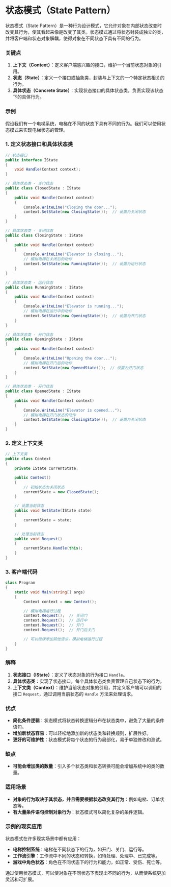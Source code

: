 # 状态模式（State Pattern）

状态模式（State Pattern）是一种行为设计模式，它允许对象在内部状态改变时改变其行为，使其看起来像是改变了其类。状态模式通过将状态封装成独立的类，并将客户端和状态对象解耦，使得对象在不同状态下具有不同的行为。

### 关键点

1. **上下文（Context）**：定义客户端感兴趣的接口，维护一个当前状态对象的引用。
2. **状态（State）**：定义一个接口或抽象类，封装与上下文的一个特定状态相关的行为。
3. **具体状态（Concrete State）**：实现状态接口的具体状态类，负责实现该状态下的具体行为。

### 示例

假设我们有一个电梯系统，电梯在不同的状态下具有不同的行为。我们可以使用状态模式来实现电梯状态的管理。

### 1. 定义状态接口和具体状态类

```csharp
// 状态接口
public interface IState
{
    void Handle(Context context);
}

// 具体状态类 - 关门状态
public class ClosedState : IState
{
    public void Handle(Context context)
    {
        Console.WriteLine("Closing the door...");
        context.SetState(new ClosingState());  // 设置为关闭状态
    }
}

// 具体状态类 - 关闭状态
public class ClosingState : IState
{
    public void Handle(Context context)
    {
        Console.WriteLine("Elevator is closing...");
        // 模拟电梯在关闭后的动作
        context.SetState(new RunningState());  // 设置为运行状态
    }
}

// 具体状态类 - 运行状态
public class RunningState : IState
{
    public void Handle(Context context)
    {
        Console.WriteLine("Elevator is running...");
        // 模拟电梯在运行中的动作
        context.SetState(new OpeningState());  // 设置为开门状态
    }
}

// 具体状态类 - 开门状态
public class OpeningState : IState
{
    public void Handle(Context context)
    {
        Console.WriteLine("Opening the door...");
        // 模拟电梯在开门后的动作
        context.SetState(new OpenedState());  // 设置为开门状态
    }
}

// 具体状态类 - 开门状态
public class OpenedState : IState
{
    public void Handle(Context context)
    {
        Console.WriteLine("Elevator is opened...");
        // 模拟电梯在开门状态的动作
        context.SetState(new ClosingState());  // 设置为关闭状态
    }
}
```

### 2. 定义上下文类

```csharp
// 上下文类
public class Context
{
    private IState currentState;

    public Context()
    {
        // 初始状态为关闭状态
        currentState = new ClosedState();
    }

    // 设置当前状态
    public void SetState(IState state)
    {
        currentState = state;
    }

    // 处理当前状态
    public void Request()
    {
        currentState.Handle(this);
    }
}
```

### 3. 客户端代码

```csharp
class Program
{
    static void Main(string[] args)
    {
        Context context = new Context();

        // 模拟电梯运行过程
        context.Request();  // 关闭门
        context.Request();  // 运行中
        context.Request();  // 开门
        context.Request();  // 开门后关门

        // 可以继续添加其他请求，模拟电梯运行过程
    }
}
```

### 解释

1. **状态接口（IState）**：定义了状态对象的行为接口 `Handle`。
2. **具体状态类**：实现了状态接口，每个具体状态类负责管理自己状态下的行为。
3. **上下文类（Context）**：维护当前状态对象的引用，并定义客户端可以调用的接口 `Request`，通过调用当前状态的 `Handle` 方法来处理请求。

### 优点

- **简化条件逻辑**：状态模式将状态转换逻辑分布在状态类中，避免了大量的条件语句。
- **增加新状态容易**：可以轻松地添加新的状态类和转换规则，扩展性好。
- **更好的可维护性**：状态模式将每个状态的行为局部化，易于单独修改和测试。

### 缺点

- **可能会增加类的数量**：引入多个状态类和状态转换可能会增加系统中的类的数量。

### 适用场景

- **对象的行为取决于其状态，并且需要根据状态改变其行为**：例如电梯、订单状态等。
- **有大量条件语句控制对象行为**：状态模式可以简化复杂的条件逻辑。

### 示例的现实应用

状态模式在许多现实场景中都有应用：

- **电梯控制系统**：电梯在不同状态下的行为，如开门、关门、运行等。
- **工作流引擎**：工作流中不同的状态和转换，如待处理、处理中、已完成等。
- **游戏中角色状态**：角色在不同状态下的行为和能力，如正常、受伤、死亡等。

通过使用状态模式，可以使对象在不同状态下表现出不同的行为，从而使系统更加灵活和可扩展。
